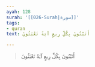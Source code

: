 ```yaml
---
ayah: 128
surah: '[[026-Surah|سورة]]'
tags:
- quran
text: أَتَبْنُونَ بِكُلِّ رِيعٍ آيَةً تَعْبَثُونَ

---
```

> أَتَبْنُونَ بِكُلِّ رِيعٍ آيَةً تَعْبَثُونَ
